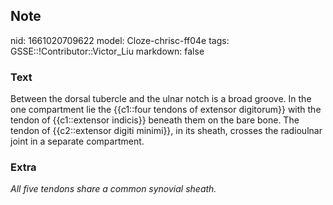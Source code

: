 ## Note
nid: 1661020709622
model: Cloze-chrisc-ff04e
tags: GSSE::!Contributor::Victor_Liu
markdown: false

### Text
<div>
  Between the dorsal tubercle and the ulnar notch is a broad
  groove. In the one compartment lie the {{c1::four tendons of
  extensor digitorum}} with the tendon of {{c1::extensor indicis}}
  beneath them on the bare bone. The tendon of {{c2::extensor
  digiti minimi}}, in its sheath, crosses the radioulnar joint in a
  separate compartment.
</div>

### Extra
<i>All five tendons share a common synovial sheath.</i>
